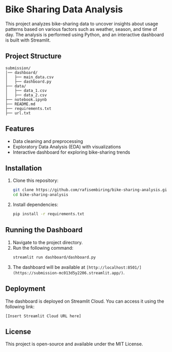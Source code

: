 # Bike Sharing Data Analysis

This project analyzes bike-sharing data to uncover insights about usage patterns based on various factors such as weather, season, and time of day. The analysis is performed using Python, and an interactive dashboard is built with Streamlit.

## Project Structure
```
submission/
│── dashboard/
│   ├── main_data.csv
│   ├── dashboard.py
├── data/
│   ├── data_1.csv
│   ├── data_2.csv
├── notebook.ipynb
├── README.md
├── requirements.txt
├── url.txt
```

## Features
- Data cleaning and preprocessing
- Exploratory Data Analysis (EDA) with visualizations
- Interactive dashboard for exploring bike-sharing trends

## Installation
1. Clone this repository:
   ```bash
   git clone https://github.com/rafisembiring/bike-sharing-analysis.git
   cd bike-sharing-analysis
   ```
2. Install dependencies:
   ```bash
   pip install -r requirements.txt
   ```

## Running the Dashboard
1. Navigate to the project directory.
2. Run the following command:
   ```bash
   streamlit run dashboard/dashboard.py
   ```
3. The dashboard will be available at `[http://localhost:8501/](https://submission-mc013d5y2206.streamlit.app/)`.

## Deployment
The dashboard is deployed on Streamlit Cloud. You can access it using the following link:
```
[Insert Streamlit Cloud URL here]
```

## License
This project is open-source and available under the MIT License.
